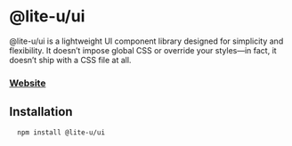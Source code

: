 # @lite-u/ui

@lite-u/ui is a lightweight UI component library designed for simplicity and flexibility. It doesn’t impose global CSS
or override your styles—in fact, it doesn’t ship with a CSS file at all.

### [Website](https://lite-u.github.io/#/ui/)

##  Installation

```bash
  npm install @lite-u/ui
```